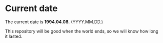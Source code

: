 # Current date

The current date is **1994.04.08.** (YYYY.MM.DD.)

This repository will be good when the world ends, so we will know how long it lasted.